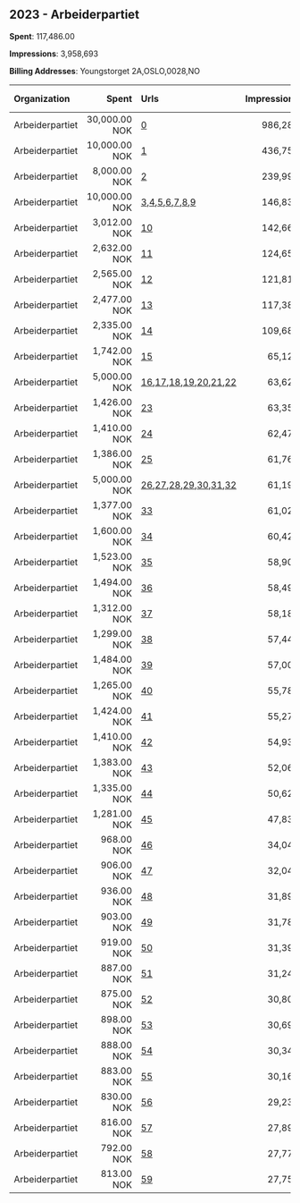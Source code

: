 ## 2023 - Arbeiderpartiet 
**Spent**: 117,486.00

**Impressions**: 3,958,693

**Billing Addresses**: Youngstorget 2A,OSLO,0028,NO

|Organization|Spent|Urls|Impressions|Genders|Age Brackets|Country Codes|
|:---|---:|:---|---:|:---|:---|:---|
|Arbeiderpartiet|30,000.00 NOK|[0](https://www.snap.com/political-ads/asset/3942cc5d004cb76431f68b39ac440b6a6ea5d553877c87d35077bf1d18bf0a70?mediaType=mp4)|986,287||18+|norway|
|Arbeiderpartiet|10,000.00 NOK|[1](https://www.snap.com/political-ads/asset/4330cabdd1cb9e91ee784d4addb91d43ee5932241d1e0213331e0bd1263b68d0?mediaType=mp4)|436,758||35+|norway|
|Arbeiderpartiet|8,000.00 NOK|[2](https://www.snap.com/political-ads/asset/3942cc5d004cb76431f68b39ac440b6a6ea5d553877c87d35077bf1d18bf0a70?mediaType=mp4)|239,991||18+|norway|
|Arbeiderpartiet|10,000.00 NOK|[3](https://www.snap.com/political-ads/asset/fd2435e36516550a6fba6ca2698a32ac1c299751242b31341016dd36fd86e964?mediaType=mp4),[4](https://www.snap.com/political-ads/asset/1897df0f6e007949349bb0222d31372536a6351a7acbc63bada28568acb53e75?mediaType=mp4),[5](https://www.snap.com/political-ads/asset/69e0a2d25126f3cceece33bc9b24d31e2687b076e48aa621f541d69fbf469ca5?mediaType=mp4),[6](https://www.snap.com/political-ads/asset/a40f089e674f5a529c12ece7b38fb0a02626fccdd07728a0392365244140fd2d?mediaType=mp4),[7](https://www.snap.com/political-ads/asset/33b0db0fd5a8a6e5e61d0c4d8a8ddf785179c4a4219ca5ce8a284cab2fa3d8e3?mediaType=mp4),[8](https://www.snap.com/political-ads/asset/640455a345fbda0bc805d2ee0830996fe5e7c73c8befacee47f0277770639507?mediaType=mp4),[9](https://www.snap.com/political-ads/asset/0799703575879c2a07407304f5780d404fb9a5d55311ff0470f7842aad174ecc?mediaType=mp4)|146,838||18+||
|Arbeiderpartiet|3,012.00 NOK|[10](https://www.snap.com/political-ads/asset/e7ab652fe703f97ffd3d27e704e074c7adeb9a9513d6e1ae214ca835f9fb8b42?mediaType=mp4)|142,660||18+||
|Arbeiderpartiet|2,632.00 NOK|[11](https://www.snap.com/political-ads/asset/cce6759fb9643399f0d6be24644d94b725f14c70c03f39f0dfe2dc2cc5bea51d?mediaType=mp4)|124,656||18+||
|Arbeiderpartiet|2,565.00 NOK|[12](https://www.snap.com/political-ads/asset/468c63c763a0f44104d7008cce6697b5e075a1f3aef3ff6149b9cd99c67216fc?mediaType=mp4)|121,811||18+||
|Arbeiderpartiet|2,477.00 NOK|[13](https://www.snap.com/political-ads/asset/3223ff6414da8cb7a23c97455494786556d1c57ad4145331f7039db37d62cf21?mediaType=mp4)|117,383||18+||
|Arbeiderpartiet|2,335.00 NOK|[14](https://www.snap.com/political-ads/asset/b906ff734a4db3b4a14fc3d0c9703d13df714dd1385ff069c11bc7465d90d2e4?mediaType=mp4)|109,684||18+||
|Arbeiderpartiet|1,742.00 NOK|[15](https://www.snap.com/political-ads/asset/193b8b5684edc78be8584395b1fea576f1f6e6bea695fd286b35664b217658fa?mediaType=mp4)|65,128||18+|norway|
|Arbeiderpartiet|5,000.00 NOK|[16](https://www.snap.com/political-ads/asset/eba92d05321699beffbf9f0a33ced52f9b27cf848ed45102219f77a0e499da9d?mediaType=mp4),[17](https://www.snap.com/political-ads/asset/a83d13ddc2ccd6d6a886bb1b81dc850735213dc15b2def2b6b1a8b0674de06e0?mediaType=mp4),[18](https://www.snap.com/political-ads/asset/5c649f9733de154afaa76160e4300c92512a591060d30ca655dd1bc49b54129c?mediaType=mp4),[19](https://www.snap.com/political-ads/asset/c1966d2337b610f1b3a4eac680f8f6a1320a3b02c2a67cb2a1de309388dfbf84?mediaType=mp4),[20](https://www.snap.com/political-ads/asset/857a86947f961edf04f934ffcea295eba052297f64f411688df859b892882605?mediaType=mp4),[21](https://www.snap.com/political-ads/asset/b9cd3490c13febd01a63e78edc02688ad5695535eea8164274f8908a39d5a1b4?mediaType=mp4),[22](https://www.snap.com/political-ads/asset/e06c279edf4976d213b9c295c5d80aea850ad846dd4d2bbb6f2f9b7c8b81ec9c?mediaType=mp4)|63,622||18+|norway|
|Arbeiderpartiet|1,426.00 NOK|[23](https://www.snap.com/political-ads/asset/c1024b082e6c0a9bd54c87c0182da1c494bab5776c7a96770498d5699cd62aab?mediaType=mp4)|63,351||18+||
|Arbeiderpartiet|1,410.00 NOK|[24](https://www.snap.com/political-ads/asset/45c1aae8d560bccf5f0d3d36692d53eb28efa9701836e78bde5006d131d2ae66?mediaType=mp4)|62,474||18+||
|Arbeiderpartiet|1,386.00 NOK|[25](https://www.snap.com/political-ads/asset/f77ff9a98da8568bddbc23a015b1d7f7fd1e5b9900d1df5cd1e8d47b4160e1e8?mediaType=mp4)|61,761||18+||
|Arbeiderpartiet|5,000.00 NOK|[26](https://www.snap.com/political-ads/asset/510369db9d2fd3546cdbaccba9eee657f0f50a8e003cf57b37ad44fd2a7f3ba7?mediaType=mp4),[27](https://www.snap.com/political-ads/asset/c947aa97976d8a14c259a198ada7995805efa28cd49250c049b2d138dfa92261?mediaType=mp4),[28](https://www.snap.com/political-ads/asset/d7abff567390b8d9cde463ad17dc26793b366f9041fe559a65e73adca3c98e77?mediaType=mp4),[29](https://www.snap.com/political-ads/asset/a68ba19907964e0f0a821d5d48ca5c253dafc413f741c40631021ea39e915063?mediaType=mp4),[30](https://www.snap.com/political-ads/asset/7f3b24b27f18137ab2e189a73786f0f32173d38152d6caf7ede9a0728b6259e3?mediaType=mp4),[31](https://www.snap.com/political-ads/asset/1900c67a49eaa49e53f79522a26492ec986f2eea6c0dcf09f5e6dee4bd696027?mediaType=mp4),[32](https://www.snap.com/political-ads/asset/ceefd631bf45a1429fdf965649713dcb5126c835c1be7195044df0f9a0336c8a?mediaType=mp4)|61,195||18+|norway|
|Arbeiderpartiet|1,377.00 NOK|[33](https://www.snap.com/political-ads/asset/b37f9c15214b642602d394fc54f35328616e9cb5336b999b8a6185551aad99d2?mediaType=mp4)|61,029||18+||
|Arbeiderpartiet|1,600.00 NOK|[34](https://www.snap.com/political-ads/asset/1e27bb5748b0b06499f428d94322caa06e5c21259284092ba85159a9041264a4?mediaType=mp4)|60,423||18+|norway|
|Arbeiderpartiet|1,523.00 NOK|[35](https://www.snap.com/political-ads/asset/4ed164db0e9fb22ac2476b4bde86258bfbae32a0ab1c622879774e437b8f3f29?mediaType=mp4)|58,904||18+|norway|
|Arbeiderpartiet|1,494.00 NOK|[36](https://www.snap.com/political-ads/asset/91dc1c69942ffb1945bbe432318e119e914eb6dccfb7dc42928282edad6d1ab3?mediaType=mp4)|58,493||18+|norway|
|Arbeiderpartiet|1,312.00 NOK|[37](https://www.snap.com/political-ads/asset/c459a080654dc2a8d327d1e712dd2b80ab7a19967ab6a44b6f0d2a30c7ac5ee4?mediaType=mp4)|58,182||18+||
|Arbeiderpartiet|1,299.00 NOK|[38](https://www.snap.com/political-ads/asset/8e24719e5ed1216519f7ba3106562691ebe2c14c8843a1b888f5e2275c40cade?mediaType=mp4)|57,446||18+||
|Arbeiderpartiet|1,484.00 NOK|[39](https://www.snap.com/political-ads/asset/73f6e6068db314e08e4724962ae708e21b043e97b144e03a602ddf5404b58f10?mediaType=mp4)|57,007||18+|norway|
|Arbeiderpartiet|1,265.00 NOK|[40](https://www.snap.com/political-ads/asset/243b7c0ad75b69fb8f8bdf383fdb4e1b979525ca3a17921e7107669e595624c0?mediaType=mp4)|55,789||18+||
|Arbeiderpartiet|1,424.00 NOK|[41](https://www.snap.com/political-ads/asset/92c71359e043047fdd0f8bf4bb22dd01690b0442585628c186bb05275beb9b54?mediaType=mp4)|55,279||18+|norway|
|Arbeiderpartiet|1,410.00 NOK|[42](https://www.snap.com/political-ads/asset/e1017bb2503e79f39295c50d3447a991f6e02db65f88dc769665051e635a598b?mediaType=mp4)|54,939||18+|norway|
|Arbeiderpartiet|1,383.00 NOK|[43](https://www.snap.com/political-ads/asset/1a65fa3987d1ae9a7ec5d16923ff055a2bf7a79b1f2db47bea1ab78f4ffa8991?mediaType=mp4)|52,069||18+|norway|
|Arbeiderpartiet|1,335.00 NOK|[44](https://www.snap.com/political-ads/asset/511e4767b0d91e0b919bef7ab0154666d6056461de13f51e772c92992bb6c409?mediaType=mp4)|50,620||18+|norway|
|Arbeiderpartiet|1,281.00 NOK|[45](https://www.snap.com/political-ads/asset/34e3e65c2cb27a47586dea305bd2f68fab2ee59fe5859277908f966e198e3ec5?mediaType=mp4)|47,832||18+|norway|
|Arbeiderpartiet|968.00 NOK|[46](https://www.snap.com/political-ads/asset/e995733c09b6759fccce331307d540c2e8d0bd96541a81190d908fa4cd11ff5e?mediaType=mp4)|34,049||18+|norway|
|Arbeiderpartiet|906.00 NOK|[47](https://www.snap.com/political-ads/asset/f75e0f6086025fa4770a33173d42d3e73b6cafed05f860a85d9c2b0b74340961?mediaType=mp4)|32,044||18+|norway|
|Arbeiderpartiet|936.00 NOK|[48](https://www.snap.com/political-ads/asset/bad62b207c5eb76093e81713f465ca1070e8ac4a1ab7eb81f2b389fcba22f50b?mediaType=mp4)|31,898||18+|norway|
|Arbeiderpartiet|903.00 NOK|[49](https://www.snap.com/political-ads/asset/58682814bde1333275d6fda474308202dfe068eece745937da305a8b7cd137fc?mediaType=mp4)|31,787||18+|norway|
|Arbeiderpartiet|919.00 NOK|[50](https://www.snap.com/political-ads/asset/1f251e73b01f39c5660273573c4b6a7572ebe9bda2db6ba1fc79ff0219b044ba?mediaType=mp4)|31,395||18+|norway|
|Arbeiderpartiet|887.00 NOK|[51](https://www.snap.com/political-ads/asset/196cef89b87377b869456ad090c8d1210fc6a3120b4f0daaf192eda1ecde518e?mediaType=mp4)|31,240||18+|norway|
|Arbeiderpartiet|875.00 NOK|[52](https://www.snap.com/political-ads/asset/779a137d6084f5e7c2b1bea28eea2650d98f87a717eab72b2064135af9d0e505?mediaType=mp4)|30,808||18+|norway|
|Arbeiderpartiet|898.00 NOK|[53](https://www.snap.com/political-ads/asset/9a974df2bc34d6f9961b9eae4d13e40f06276a8ce1bb278477b0bc381ed8dbe9?mediaType=mp4)|30,694||18+|norway|
|Arbeiderpartiet|888.00 NOK|[54](https://www.snap.com/political-ads/asset/542820780d925bdf222171306d37e97109693de8ddce517222003d6723975d9f?mediaType=mp4)|30,345||18+|norway|
|Arbeiderpartiet|883.00 NOK|[55](https://www.snap.com/political-ads/asset/e98843d5ec06a499b5904590d7fd0adb91fb468ad1975019a2a7207912ff7f14?mediaType=mp4)|30,167||18+|norway|
|Arbeiderpartiet|830.00 NOK|[56](https://www.snap.com/political-ads/asset/f2fbd91d628a1d597de0ae59df9e90937fe4f3c9702f8560cac22b95732fe991?mediaType=mp4)|29,232||18+|norway|
|Arbeiderpartiet|816.00 NOK|[57](https://www.snap.com/political-ads/asset/8abcce5a1f7833cb76e699bc620068717113a97e690e8b40481ab32c611eb952?mediaType=mp4)|27,895||18+|norway|
|Arbeiderpartiet|792.00 NOK|[58](https://www.snap.com/political-ads/asset/a9d9346b861ae2b00e8cf5b4d48a9bf56a9e240b183aab12936a5a74453ce570?mediaType=mp4)|27,771||18+|norway|
|Arbeiderpartiet|813.00 NOK|[59](https://www.snap.com/political-ads/asset/a64bf0a286996161feabff5151f343047bebd89f375ceab5c18e4e423c3c1f58?mediaType=mp4)|27,757||18+|norway|
